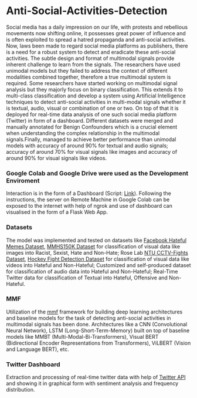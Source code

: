 # Anti-Social-Activities-Detection

Social media has a daily impression on our life, with protests and rebellious movements now shifting online, it possesses great power of influence and is often exploited to spread a hatred propaganda and anti-social activities. Now, laws been made to regard social media platforms as publishers, there is a need for a robust system to detect and eradicate these anti-social activities. The subtle design and format of multimodal signals provide inherent challenge to learn from the signals. The researchers have used unimodal models but they failed to address the context of different modalities combined together, therefore a true multimodal system is required. Some researchers have started working on multimodal signal analysis but they majorly focus on binary classification. This extends it to multi-class classification and develop a system using Artificial Intelligence techniques to detect anti-social activities in multi-modal signals whether it is textual, audio, visual or combination of one or two. On top of that it is deployed for real-time data analysis of one such social media platform (Twitter) in form of a dashboard. Different datasets were merged and manually annotated for Benign Confounders which is a crucial element when understanding the complex relationship in the multimodal signals.Finally, managed to achieve better performance than unimodal models with accuracy of around 90% for textual and audio signals; accuracy of around 70% for visual signals like images and accuracy of around 90% for visual signals like videos.

### Google Colab and Google Drive were used as the Development Enviroment

Interaction is in the form of a Dashboard (Script: [Link](https://github.com/avioberoi/Anti-Social-Activities-Detection/blob/main/Dashboard.ipynb)). Following the instructions, the server on Remote Machine in Google Colab can be exposed to the internet with help of ngrok and use of dashboard can visualised in the form of a Flask Web App.

### Datasets

The model was implemented and tested on datasets like [Facebook Hateful Memes Dataset](https://hatefulmemeschallenge.com), [MMHS150K Dataset](https://gombru.github.io/2019/10/09/MMHS/) for classification of visual data like images into Racist, Sexist, Hate and Non-Hate; Rose Lab [NTU CCTV-Fights Dataset](https://rose1.ntu.edu.sg/dataset/cctvFights/), [Hockey Fight Detection Dataset](https://academictorrents.com/details/38d9ed996a5a75a039b84cf8a137be794e7cee89) for classification of visual data like videos into Hateful and Non-Hateful; Customized and self-produced dataset for classification of audio data into Hateful and Non-Hateful; Real-Time Twitter data for classification of Textual into Hateful, Offensive and Non-Hateful.

### MMF

Utilization of the [mmf](https://github.com/facebookresearch/mmf) framework for building deep learning architectures and baseline models for the task of detecting anti-social activities in multimodal signals has been done. Architectures like a CNN (Convolutional Neural Network), LSTM (Long-Short-Term-Memory) built on top of baseline models like MMBT (Multi-Modal-Bi-Transformers), Visual BERT (Bidirectional Encoder Representations from Transformers), ViLBERT (Vision and Language BERT), etc.

### Twitter Dashboard

Extraction and processing of real-time twitter data with help of [Twitter API](https://developer.twitter.com/en/docs/twitter-api) and showing it in graphical form with sentiment analysis and frequency distribution.

